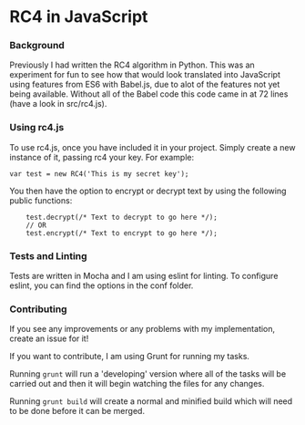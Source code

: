 RC4 in JavaScript
==

### Background

Previously I had written the RC4 algorithm in Python. This was an experiment for fun to see how that would look translated into JavaScript using features from ES6 with Babel.js, due to alot of the features not yet being available. Without all of the Babel code this code came in at 72 lines (have a look in src/rc4.js).

### Using rc4.js

To use rc4.js, once you have included it in your project. Simply create a new instance of it, passing rc4 your key. For example:

```
var test = new RC4('This is my secret key');
```

You then have the option to encrypt or decrypt text by using the following public functions:

```
    test.decrypt(/* Text to decrypt to go here */);
    // OR
    test.encrypt(/* Text to encrypt to go here */);
```

### Tests and Linting

Tests are written in Mocha and I am using eslint for linting. To configure eslint, you can find the options in the conf folder.

### Contributing

If you see any improvements or any problems with my implementation, create an issue for it!

If you want to contribute, I am using Grunt for running my tasks.

Running `grunt` will run a 'developing' version where all of the tasks will be carried out and then it will begin watching the files for any changes.

Running `grunt build` will create a normal and minified build which will need to be done before it can be merged.